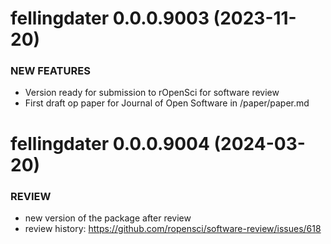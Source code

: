 
fellingdater 0.0.0.9003 (2023-11-20)
====================================

### NEW FEATURES

  * Version ready for submission to rOpenSci for software review
  * First draft op paper for Journal of Open Software in /paper/paper.md
  
  
fellingdater 0.0.0.9004 (2024-03-20)
====================================
### REVIEW
  * new version of the package after review
  * review history: https://github.com/ropensci/software-review/issues/618
  
 
